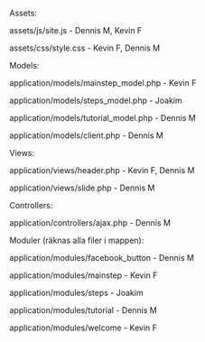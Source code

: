 Assets:

assets/js/site.js - Dennis M, Kevin F

assets/css/style.css - Kevin F, Dennis M


Models:

application/models/mainstep_model.php - Kevin F

application/models/steps_model.php - Joakim

application/models/tutorial_model.php - Dennis M

application/models/client.php - Dennis M


Views:

application/views/header.php - Kevin F, Dennis M

application/views/slide.php - Dennis M


Controllers:

application/controllers/ajax.php - Dennis M


Moduler (räknas alla filer i mappen):

application/modules/facebook_button - Dennis M

application/modules/mainstep - Kevin F

application/modules/steps - Joakim

application/modules/tutorial - Dennis M

application/modules/welcome - Kevin F

